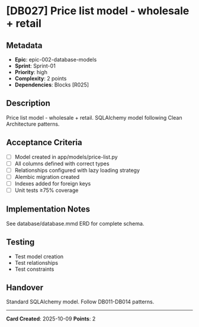 # [DB027] Price list model - wholesale + retail

## Metadata

- **Epic**: epic-002-database-models
- **Sprint**: Sprint-01
- **Priority**: high
- **Complexity**: 2 points
- **Dependencies**: Blocks [R025]

## Description

Price list model - wholesale + retail. SQLAlchemy model following Clean Architecture patterns.

## Acceptance Criteria

- [ ] Model created in app/models/price-list.py
- [ ] All columns defined with correct types
- [ ] Relationships configured with lazy loading strategy
- [ ] Alembic migration created
- [ ] Indexes added for foreign keys
- [ ] Unit tests ≥75% coverage

## Implementation Notes

See database/database.mmd ERD for complete schema.

## Testing

- Test model creation
- Test relationships
- Test constraints

## Handover

Standard SQLAlchemy model. Follow DB011-DB014 patterns.

---
**Card Created**: 2025-10-09
**Points**: 2

